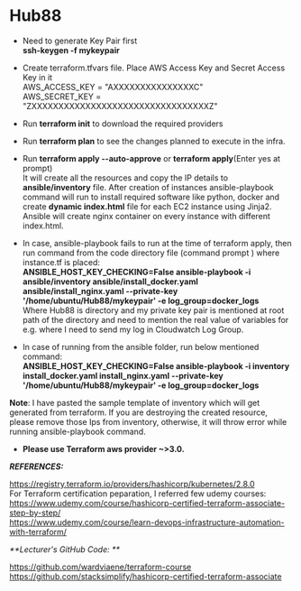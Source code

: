 # Hub88

- Need to generate Key Pair first <br />
   **ssh-keygen -f mykeypair**   <br />
   
- Create terraform.tfvars file. Place AWS Access Key and Secret Access Key in it       <br />
AWS_ACCESS_KEY = "AXXXXXXXXXXXXXXXC"                            <br />
AWS_SECRET_KEY = "ZXXXXXXXXXXXXXXXXXXXXXXXXXXXXXXXXXZ"                       <br />

- Run **terraform init** to download the required providers     <br />

- Run **terraform plan** to see the changes  planned to execute in the infra.       <br />

- Run **terraform apply --auto-approve** or **terraform apply**(Enter yes at prompt)      <br /> 
  It will create all the resources and copy the IP details to **ansible/inventory** file. After creation of instances ansible-playbook command will run to install required software like python, docker and create **dynamic index.html** file for each EC2 instance using Jinja2. Ansible will create nginx container on every instance with different index.html.<br />
  
 - In case, ansible-playbook fails to run at the time of terraform apply, then run command from the code directory file (command prompt ) where instance.tf is placed:  <br />
**ANSIBLE_HOST_KEY_CHECKING=False ansible-playbook -i ansible/inventory ansible/install_docker.yaml ansible/install_nginx.yaml --private-key '/home/ubuntu/Hub88/mykeypair' -e log_group=docker_logs**   <br />
Where Hub88 is directory and my private key pair is mentioned at root path of the directory and need to mention the real value of variables for e.g. where I need to send my log in Cloudwatch Log Group. <br  />

- In case of running from the ansible folder, run below mentioned command:  <br />
**ANSIBLE_HOST_KEY_CHECKING=False ansible-playbook -i inventory install_docker.yaml install_nginx.yaml --private-key '/home/ubuntu/Hub88/mykeypair' -e log_group=docker_logs** <br />

**Note**: I have pasted the sample template of inventory which will get generated from terraform. If you are destroying the created resource, please remove those Ips from inventory, otherwise, it will throw error while running ansible-playbook command.   <br />


- **Please use Terraform aws provider ~>3.0.**   <br /> 















_**REFERENCES:**_  <br />

https://registry.terraform.io/providers/hashicorp/kubernetes/2.8.0    <br />
For Terraform certification peparation, I referred few udemy courses:  <br />
https://www.udemy.com/course/hashicorp-certified-terraform-associate-step-by-step/    <br />
https://www.udemy.com/course/learn-devops-infrastructure-automation-with-terraform/     <br />


_**Lecturer's GitHub Code: **_     
    
https://github.com/wardviaene/terraform-course          <br />
https://github.com/stacksimplify/hashicorp-certified-terraform-associate  <br />
